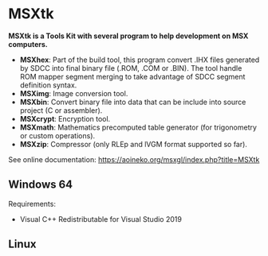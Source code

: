 # MSXtk

**MSXtk is a Tools Kit with several program to help development on MSX computers.**

- **MSXhex**: Part of the build tool, this program convert .IHX files generated by SDCC into final binary file (.ROM, .COM or .BIN). The tool handle ROM mapper segment merging to take advantage of SDCC segment definition syntax.
- **MSXimg**: Image conversion tool.
- **MSXbin**: Convert binary file into data that can be include into source project (C or assembler).
- **MSXcrypt**: Encryption tool.
- **MSXmath**: Mathematics precomputed table generator (for trigonometry or custom operations).
- **MSXzip**: Compressor (only RLEp and lVGM format supported so far).

See online documentation: https://aoineko.org/msxgl/index.php?title=MSXtk  

## Windows 64
Requirements:
- Visual C++ Redistributable for Visual Studio 2019

## Linux
